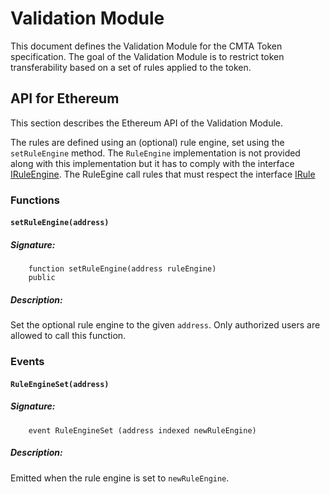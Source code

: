# Validation Module

This document defines the Validation Module for the CMTA Token specification. The goal of the Validation Module is to restrict token transferability based on a set of rules applied to the token.

## API for Ethereum

This section describes the Ethereum API of the Validation Module.

The rules are defined using an (optional) rule engine, set using the `setRuleEngine` method. The `RuleEngine` implementation is not provided along with this implementation but it has to comply with the interface [IRuleEngine](https://github.com/CMTA/CMTAT/blob/master/contracts/interfaces/IRuleEngine.sol). The RuleEgine call rules that must respect the interface [IRule](https://github.com/CMTA/CMTAT/blob/master/contracts/interfaces/IRule.sol)

### Functions

#### `setRuleEngine(address)`

##### Signature:

```solidity
    function setRuleEngine(address ruleEngine)
    public
```

##### Description:

Set the optional rule engine to the given `address`.
Only authorized users are allowed to call this function.

### Events

#### `RuleEngineSet(address)`

##### Signature:

```solidity
    event RuleEngineSet (address indexed newRuleEngine)
```

##### Description:

Emitted when the rule engine is set to `newRuleEngine`.
